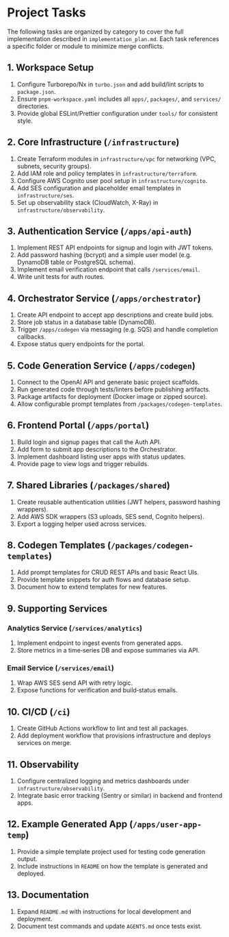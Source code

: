 # Project Tasks

The following tasks are organized by category to cover the full implementation described in `implementation_plan.md`. Each task references a specific folder or module to minimize merge conflicts.

## 1. Workspace Setup
1. Configure Turborepo/Nx in `turbo.json` and add build/lint scripts to `package.json`.
2. Ensure `pnpm-workspace.yaml` includes all `apps/`, `packages/`, and `services/` directories.
3. Provide global ESLint/Prettier configuration under `tools/` for consistent style.

## 2. Core Infrastructure (`/infrastructure`)
1. Create Terraform modules in `infrastructure/vpc` for networking (VPC, subnets, security groups).
2. Add IAM role and policy templates in `infrastructure/terraform`.
3. Configure AWS Cognito user pool setup in `infrastructure/cognito`.
4. Add SES configuration and placeholder email templates in `infrastructure/ses`.
5. Set up observability stack (CloudWatch, X-Ray) in `infrastructure/observability`.

## 3. Authentication Service (`/apps/api-auth`)
1. Implement REST API endpoints for signup and login with JWT tokens.
2. Add password hashing (bcrypt) and a simple user model (e.g. DynamoDB table or PostgreSQL schema).
3. Implement email verification endpoint that calls `/services/email`.
4. Write unit tests for auth routes.

## 4. Orchestrator Service (`/apps/orchestrator`)
1. Create API endpoint to accept app descriptions and create build jobs.
2. Store job status in a database table (DynamoDB).
3. Trigger `/apps/codegen` via messaging (e.g. SQS) and handle completion callbacks.
4. Expose status query endpoints for the portal.

## 5. Code Generation Service (`/apps/codegen`)
1. Connect to the OpenAI API and generate basic project scaffolds.
2. Run generated code through tests/linters before publishing artifacts.
3. Package artifacts for deployment (Docker image or zipped source).
4. Allow configurable prompt templates from `/packages/codegen-templates`.

## 6. Frontend Portal (`/apps/portal`)
1. Build login and signup pages that call the Auth API.
2. Add form to submit app descriptions to the Orchestrator.
3. Implement dashboard listing user apps with status updates.
4. Provide page to view logs and trigger rebuilds.

## 7. Shared Libraries (`/packages/shared`)
1. Create reusable authentication utilities (JWT helpers, password hashing wrappers).
2. Add AWS SDK wrappers (S3 uploads, SES send, Cognito helpers).
3. Export a logging helper used across services.

## 8. Codegen Templates (`/packages/codegen-templates`)
1. Add prompt templates for CRUD REST APIs and basic React UIs.
2. Provide template snippets for auth flows and database setup.
3. Document how to extend templates for new features.

## 9. Supporting Services
### Analytics Service (`/services/analytics`)
1. Implement endpoint to ingest events from generated apps.
2. Store metrics in a time‑series DB and expose summaries via API.

### Email Service (`/services/email`)
1. Wrap AWS SES send API with retry logic.
2. Expose functions for verification and build‑status emails.

## 10. CI/CD (`/ci`)
1. Create GitHub Actions workflow to lint and test all packages.
2. Add deployment workflow that provisions infrastructure and deploys services on merge.

## 11. Observability
1. Configure centralized logging and metrics dashboards under `infrastructure/observability`.
2. Integrate basic error tracking (Sentry or similar) in backend and frontend apps.

## 12. Example Generated App (`/apps/user-app-temp`)
1. Provide a simple template project used for testing code generation output.
2. Include instructions in `README` on how the template is generated and deployed.

## 13. Documentation
1. Expand `README.md` with instructions for local development and deployment.
2. Document test commands and update `AGENTS.md` once tests exist.

